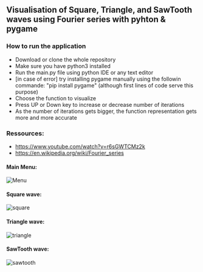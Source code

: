 ## Visualisation of Square, Triangle, and SawTooth waves using Fourier series with pyhton & pygame


### How to run the application
- Download or clone the whole repository
- Make sure you have python3 installed
- Run the main.py file using python IDE or any text editor
- [in case of error] try installing pygame manually using the followin commande: "pip install pygame" 
(although first lines of code serve this purpose)
- Choose the function to visualize
- Press UP or Down key to increase or decrease number of iterations
- As the number of iterations gets bigger, the function representation gets more and more accurate 

### Ressources:
- https://www.youtube.com/watch?v=r6sGWTCMz2k
- https://en.wikipedia.org/wiki/Fourier_series


#### Main Menu: 
![Menu](https://user-images.githubusercontent.com/73041562/126204636-1b549f9d-3199-4014-8b8c-b29eb3318a83.gif)

#### Square wave:
![square](https://user-images.githubusercontent.com/73041562/126204755-0cf9e71e-b108-4cef-8707-835234f1a485.gif)

#### Triangle wave:
![triangle](https://user-images.githubusercontent.com/73041562/126207165-ffbac17c-c0dd-4581-b5e9-9f87a01399f0.gif)


#### SawTooth wave:
![sawtooth](https://user-images.githubusercontent.com/73041562/126205036-8834fcd6-3c16-4ebb-8905-6f59c3d06df9.gif)


